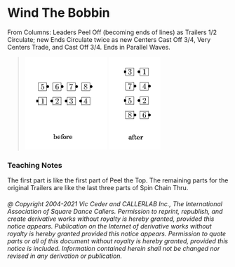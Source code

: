 
# Wind The Bobbin

From Columns: Leaders Peel Off (becoming ends of lines) as
Trailers 1/2 Circulate; new Ends Circulate twice as new Centers Cast
Off 3/4, Very Centers Trade, and Cast Off 3/4. Ends in Parallel
Waves.

> 
> ![alt](wind_the_bobbin-1.png)
> ![alt](wind_the_bobbin-2.png)
> 

### Teaching Notes
The first part is like the first part of Peel the Top. 
The remaining parts for the original Trailers are like the last three parts of Spin Chain Thru.

###### @ Copyright 2004-2021 Vic Ceder and CALLERLAB Inc., The International Association of Square Dance Callers. Permission to reprint, republish, and create derivative works without royalty is hereby granted, provided this notice appears. Publication on the Internet of derivative works without royalty is hereby granted provided this notice appears. Permission to quote parts or all of this document without royalty is hereby granted, provided this notice is included. Information contained herein shall not be changed nor revised in any derivation or publication.
